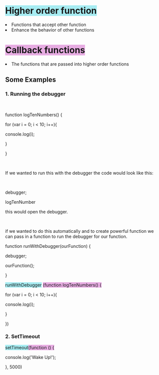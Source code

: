 <!DOCTYPE html>
<html>
<head>
	<title>Buzzwords: High Order Function and callback functions</title>
</head>
<body>
	<h1><span style="background-color: #a6ecf2">Higher order function</span></h1>
<li>Functions that accept other function</li>
<li>Enhance the behavior of other functions</li>
<h1><span style="background-color: #e7ace2">Callback functions</span></h1>
<li>The functions that are passed into higher order functions</li>
<h2>Some Examples</h2>

<h3>1. Running the debugger</h3>
<br>
<p>function logTenNumbers() {</p>
<p>for (var i = 0; i < 10; i++){</p>
<p>console.log(i);</p>
<p>	}</p>
<p>}</p>
<br>
<p>If we wanted to run this with the debugger the code would look like this:</p>
<br>
<p>debugger;</p>
<p>logTenNumber</p>
<p>this would open the debugger.</p>
<br>
<p>if we wanted to do this automatically and to create powerful function we can pass in a function to run the debugger for our function.</p>
<p>function runWithDebugger(ourFunction) {
<p>debugger;
<p>ourFunction();
<p>}

<p><span style="background-color: #a6ecf2">runWithDebugger</span> <span style="background-color: #e7ace2">(function logTenNumbers() {
<p>for (var i = 0; i < 10; i++){</p>
<p>console.log(i);</p>
<p>	}</p>
<p>})</span></p>


<h3>2. SetTimeout</h3>

<p><span style="background-color: #a6ecf2">setTimeout</span><span style="background-color: #e7ace2">(function () {</p>
<p>	console.log('Wake Up!');</p>
<p>}</span>, 5000)</p>


</body>
</html>
